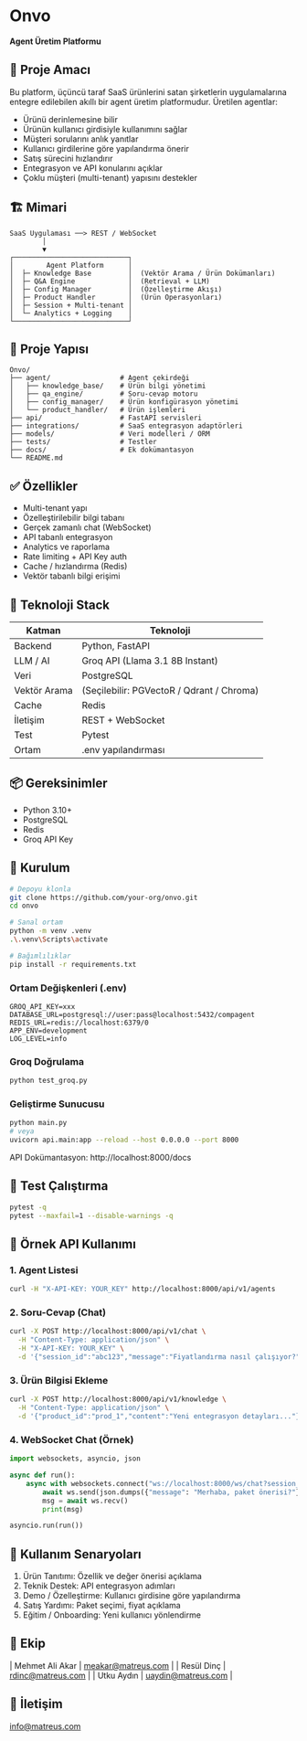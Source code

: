 # Onvo
**Agent Üretim Platformu**

## 🎯 Proje Amacı
Bu platform, üçüncü taraf SaaS ürünlerini satan şirketlerin uygulamalarına entegre edilebilen akıllı bir agent üretim platformudur. Üretilen agentlar:
- Ürünü derinlemesine bilir
- Ürünün kullanıcı girdisiyle kullanımını sağlar
- Müşteri sorularını anlık yanıtlar
- Kullanıcı girdilerine göre yapılandırma önerir
- Satış sürecini hızlandırır
- Entegrasyon ve API konularını açıklar
- Çoklu müşteri (multi-tenant) yapısını destekler

## 🏗️ Mimari
```
SaaS Uygulaması ──> REST / WebSocket
        │
        ▼
┌────────────────────────────┐
│        Agent Platform      │
│  ├─ Knowledge Base         │  (Vektör Arama / Ürün Dokümanları)
│  ├─ Q&A Engine             │  (Retrieval + LLM)
│  ├─ Config Manager         │  (Özelleştirme Akışı)
│  ├─ Product Handler        │  (Ürün Operasyonları)
│  ├─ Session + Multi-tenant │
│  └─ Analytics + Logging    │
└────────────────────────────┘
```

## 📁 Proje Yapısı
```
Onvo/
├── agent/                 # Agent çekirdeği
│   ├── knowledge_base/    # Ürün bilgi yönetimi
│   ├── qa_engine/         # Soru-cevap motoru
│   ├── config_manager/    # Ürün konfigürasyon yönetimi
│   └── product_handler/   # Ürün işlemleri
├── api/                   # FastAPI servisleri
├── integrations/          # SaaS entegrasyon adaptörleri
├── models/                # Veri modelleri / ORM
├── tests/                 # Testler
├── docs/                  # Ek dokümantasyon
└── README.md
```

## ✅ Özellikler
- Multi-tenant yapı
- Özelleştirilebilir bilgi tabanı
- Gerçek zamanlı chat (WebSocket)
- API tabanlı entegrasyon
- Analytics ve raporlama
- Rate limiting + API Key auth
- Cache / hızlandırma (Redis)
- Vektör tabanlı bilgi erişimi

## 🔧 Teknoloji Stack
| Katman        | Teknoloji |
|---------------|-----------|
| Backend       | Python, FastAPI |
| LLM / AI      | Groq API (Llama 3.1 8B Instant) |
| Veri          | PostgreSQL |
| Vektör Arama  | (Seçilebilir: PGVectoR / Qdrant / Chroma) |
| Cache         | Redis |
| İletişim      | REST + WebSocket |
| Test          | Pytest |
| Ortam         | .env yapılandırması |

## 📦 Gereksinimler
- Python 3.10+
- PostgreSQL
- Redis
- Groq API Key

## 🚀 Kurulum
```bash
# Depoyu klonla
git clone https://github.com/your-org/onvo.git
cd onvo

# Sanal ortam
python -m venv .venv
.\.venv\Scripts\activate

# Bağımlılıklar
pip install -r requirements.txt
```

### Ortam Değişkenleri (.env)
```
GROQ_API_KEY=xxx
DATABASE_URL=postgresql://user:pass@localhost:5432/compagent
REDIS_URL=redis://localhost:6379/0
APP_ENV=development
LOG_LEVEL=info
```

### Groq Doğrulama
```bash
python test_groq.py
```

### Geliştirme Sunucusu
```bash
python main.py
# veya
uvicorn api.main:app --reload --host 0.0.0.0 --port 8000
```
API Dokümantasyon: http://localhost:8000/docs

## 🧪 Test Çalıştırma
```bash
pytest -q
pytest --maxfail=1 --disable-warnings -q
```

## 🔌 Örnek API Kullanımı

### 1. Agent Listesi
```bash
curl -H "X-API-KEY: YOUR_KEY" http://localhost:8000/api/v1/agents
```

### 2. Soru-Cevap (Chat)
```bash
curl -X POST http://localhost:8000/api/v1/chat \
  -H "Content-Type: application/json" \
  -H "X-API-KEY: YOUR_KEY" \
  -d '{"session_id":"abc123","message":"Fiyatlandırma nasıl çalışıyor?"}'
```

### 3. Ürün Bilgisi Ekleme
```bash
curl -X POST http://localhost:8000/api/v1/knowledge \
  -H "Content-Type: application/json" \
  -d '{"product_id":"prod_1","content":"Yeni entegrasyon detayları..."}'
```

### 4. WebSocket Chat (Örnek)
```python
import websockets, asyncio, json

async def run():
    async with websockets.connect("ws://localhost:8000/ws/chat?session_id=abc123") as ws:
        await ws.send(json.dumps({"message": "Merhaba, paket önerisi?"}))
        msg = await ws.recv()
        print(msg)

asyncio.run(run())
```

## 🧩 Kullanım Senaryoları
1. Ürün Tanıtımı: Özellik ve değer önerisi açıklama
2. Teknik Destek: API entegrasyon adımları
3. Demo / Özelleştirme: Kullanıcı girdisine göre yapılandırma
4. Satış Yardımı: Paket seçimi, fiyat açıklama
5. Eğitim / Onboarding: Yeni kullanıcı yönlendirme


## 👥 Ekip
| Mehmet Ali Akar | meakar@matreus.com |
| Resül Dinç | rdinc@matreus.com |
| Utku Aydın | uaydin@matreus.com |


## 📧 İletişim
info@matreus.com
